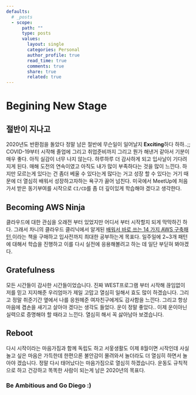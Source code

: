 ```yaml
---
defaults:
  # _posts
  - scope:
      path: ""
      type: posts
      values:
        layout: single
        categories: Personal
        author_profile: true
        read_time: true
        comments: true
        share: true
        related: true
---
```


# Begining New Stage

## 절반이 지나고
2020년도 반환점을 돌았다 정말 남은 절반에 무슨일이 일어날지 **Exciting**하다 하하..;; COVID-19부터 시작해 졸업에 그리고 취업준비까지 그리고 뭔가 해낸거 같아서 기분이 매우 좋다. 아직 실감이 너무 나지 않는다.
하루하루 더 감사하게 되고 입사날이 기다려지게 된다. 매해 도전의 연속이였고 아직도 내가 많이 부족하다는 것을 많이 느낀다. 하지만 모르는게 있다는 건 좀더 베울 수 있다는게 많다는 거고 성장 할 수 있다는 거기 때문에 더 열심히 배워서 성장하고자하는 욕구가 끓어 넘친다. 미국에서 MeetUp에 처음 가서 받은 동기부여를 시작으로 `CI/CD`를 좀 더 깊이있게 학습해야 겠다고 생각한다.

## Becoming AWS Ninja
클라우드에 대한 관심을 오래전 부터 있었지만 어디서 부터 시작할지 되게 막막하긴 하다. 그래서 차니의 클라우드 클리닉에서 알게된  [배워서 바로 쓰는 14 가지 AWS 구축패턴 ](https://ridibooks.com/books/443000780)이라는 책을 구매하고 입사전까지 최대한 공부하는게 목표다. 일주일에 2~3개 패턴에 대해서 학습을 진행하고 이를 다시 실전에 응용해볼려고 하는 데 일단 부딛혀 봐야겠다.

## Gratefulness
모든 시간들이 감사한 시간들이었습니다. 진짜 WEST프로그램 부터 시작해 끊임없이 저를 믿고 지지해준 우리엄마가 제일 고맙고 열심히 일해서 효도 많이 하겠습니다. 그리고 정말 취준기간 옆에서 나를 응원헤준 여자친구에게도 감사함을 느낀다. 그리고 항상 마음에 겸손을 새기고 살아야 겠다는 생각도 들었다. 운이 정말 좋았다.. 이제 운이아닌 실력으로 증명해야 할 때라고 느낀다. 열심히 해서 꼭 삻아남아 보겠습니다.

## Reboot
다시 시작이라는 마음가짐과 함께 독립도 하고 서웋생활도 이제 8월이면 시작인데 사실 놀고 싶은 마음은 가득한데 한편으론 불안감이 몰려와서 놀더라도 더 열심히 하면서 놀아야 겠습니다. 정말 다시 태어났다는 마음가짐으로 열심히 하겠습니다. 운동도 규칙적으로 하고 건강하고 똑똑한 사람이 되는게 남은 2020년의 목표다. 

### Be Ambitious and Go Diego :)
